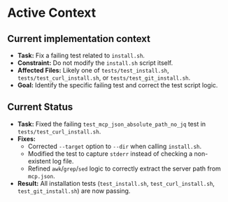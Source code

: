 # Active Context

## Current implementation context

- **Task:** Fix a failing test related to `install.sh`.
- **Constraint:** Do not modify the `install.sh` script itself.
- **Affected Files:** Likely one of `tests/test_install.sh`, `tests/test_curl_install.sh`, or `tests/test_git_install.sh`.
- **Goal:** Identify the specific failing test and correct the test script logic.

## Current Status

- **Task:** Fixed the failing `test_mcp_json_absolute_path_no_jq` test in `tests/test_curl_install.sh`.
- **Fixes:**
    - Corrected `--target` option to `--dir` when calling `install.sh`.
    - Modified the test to capture `stderr` instead of checking a non-existent log file.
    - Refined `awk`/`grep`/`sed` logic to correctly extract the server path from `mcp.json`.
- **Result:** All installation tests (`test_install.sh`, `test_curl_install.sh`, `test_git_install.sh`) are now passing.